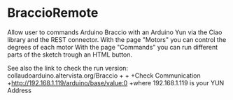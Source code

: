 # BraccioRemote
Allow user to commands Arduino Braccio with an Arduino Yun via the Ciao library and the REST connector.
With the page "Motors" you can control the degrees of each motor
With the page "Commands" you can run different parts of the sketch trough an HTML button.

  See also the link to check the run version: collaudoarduino.altervista.org/Braccio
 +
 +
 +Check Communication
 +http://192.168.1.119/arduino/base/value:0
 +where 192.168.1.119 is your YUN Address
